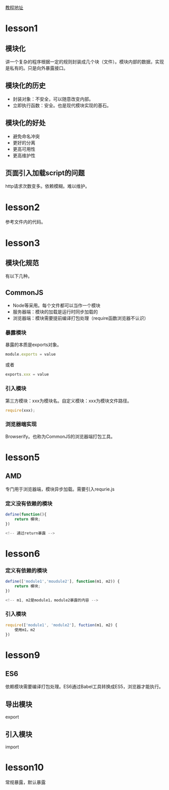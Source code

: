 [教程地址](https://ke.qq.com/course/270677?taid=1864453893398869)

# lesson1
## 模块化
讲一个复杂的程序根据一定的规则封装成几个块（文件）。模块内部的数据，实现是私有的。只是向外暴露接口。

## 模块化的历史
- 封装对象：不安全，可以随意改变内部。
- 立即执行函数：安全。也是现代模块实现的基石。

## 模块化的好处
- 避免命名冲突
- 更好的分离
- 更高可用性
- 更高维护性

## 页面引入加载script的问题
http请求次数变多。依赖模糊。难以维护。

# lesson2
参考文件内的代码。

# lesson3
## 模块化规范
有以下几种。

## CommonJS
- Node等采用。每个文件都可以当作一个模块
- 服务器端：模块的加载是运行时同步加载的
- 浏览器端：模块需要提前编译打包处理（require函数浏览器不认识）

### 暴露模块
暴露的本质是exports对象。
```js
module.exports = value
```
或者
```js
exports.xxx = value
```

### 引入模块
第三方模块：xxx为模块名。自定义模块：xxx为模块文件路径。
```js
require(xxx);
```

### 浏览器端实现
Browserify。也称为CommonJS的浏览器端打包工具。


# lesson5
## AMD
专门用于浏览器端，模块异步加载。需要引入requrie.js

### 定义没有依赖的模块
```js
define(function(){
	return 模块;
})

<!-- 通过return暴露 -->
```
# lesson6


### 定义有依赖的模块
```js
define(['module1','moudule2'], function(m1, m2)) {
	return 模块;
})

<!-- m1, m2是module1，module2暴露的内容 -->
```

### 引入模块
```js
require(['module1', 'module2'], fuction(m1, m2) {
	使用m1，m2
})
```


# lesson9
## ES6
依赖模块需要编译打包处理。ES6通过Babel工具转换成ES5，浏览器才能执行。

## 导出模块
export

## 引入模块
import

# lesson10
常规暴露，默认暴露
